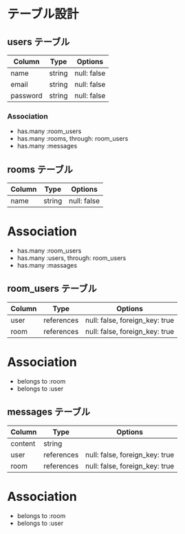 # テーブル設計

## users テーブル

| Column   | Type   | Options     |
| -------- | ------ | ----------- |
| name     | string | null: false |
| email    | string | null: false |
| password | string | null: false |

### Association

- has.many :room_users
- has.many :rooms, through: room_users
- has.many :messages

## rooms テーブル

| Column | Type   | Options     |
| ------ | ------ | ----------- |
| name   | string | null: false |

# Association

- has.many :room_users
- has.many :users, through: room_users
- has.many :massages

## room_users テーブル

| Column | Type       | Options                        |
| ------ | ---------- | ------------------------------ |
| user   | references | null: false, foreign_key: true |
| room   | references | null: false, foreign_key: true |

# Association

- belongs to :room
- belongs to :user

## messages テーブル

| Column  | Type       | Options                        |
| ------- | ---------- | ------------------------------ |
| content | string     |                                |
| user    | references | null: false, foreign_key: true |
| room    | references | null: false, foreign_key: true |

# Association

- belongs to :room
- belongs to :user